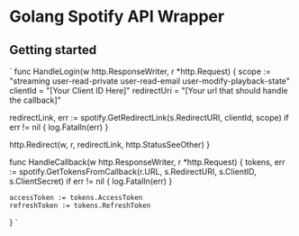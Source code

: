 # Golang Spotify API Wrapper

## Getting started

`
func HandleLogin(w http.ResponseWriter, r *http.Request) {
  scope := "streaming user-read-private user-read-email user-modify-playback-state"
  clientId = "[Your Client ID Here]"
  redirectUri = "[Your url that should handle the callback]"

  redirectLink, err := spotify.GetRedirectLink(s.RedirectURI, clientId, scope)
  if err != nil {
    log.Fatalln(err)
  }

  http.Redirect(w, r, redirectLink, http.StatusSeeOther)
}

func HandleCallback(w http.ResponseWriter, r *http.Request) {
	tokens, err := spotify.GetTokensFromCallback(r.URL, s.RedirectURI, s.ClientID, s.ClientSecret)
	if err != nil {
		log.Fatalln(err)
	}

	accessToken := tokens.AccessToken
	refreshToken := tokens.RefreshToken
}
`
